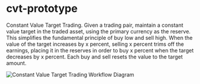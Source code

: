 # cvt-prototype
Constant Value Target Trading. Given a trading pair, maintain a constant value target in the traded asset, using the primary currency as the reserve. This simplifies the fundamental principle of buy low and sell high. When the value of the target increases by x percent, selling x percent trims off the earnings, placing it in the reserves in order to buy x percent when the target decreases by x percent. Each buy and sell resets the value to the target amount.

![Constant Value Target Trading Workflow Diagram](https://docs.google.com/drawings/d/e/2PACX-1vQVNVg6V44yycFtQFDnHAyLOJa64gMtAvfE9vQeF28ro68f0X6AHptuiPlFeE6U1r1MdazGFswLRC69/pub?w=713&amp;h=1046)
